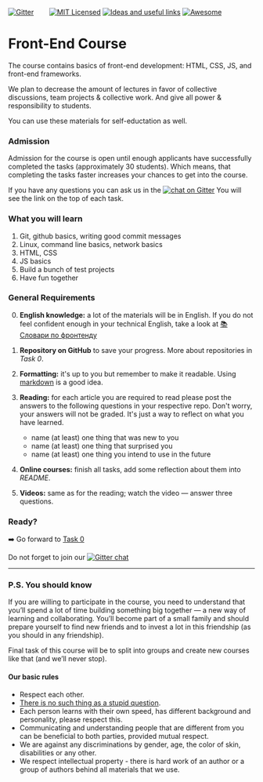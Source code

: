 [![Gitter][icon-chat]][chat]
&nbsp;&nbsp;&nbsp;&nbsp;&nbsp;&nbsp;
[![MIT Licensed][icon-mit]][license]
[![Ideas and useful links][icon-ideas]][ideas]
[![Awesome][icon-awesome]][awesome]

# Front-End Course

The course contains basics of front-end development:
HTML, CSS, JS, and front-end frameworks.

We plan to decrease the amount of lectures in favor of collective discussions,
team projects & collective work. And give all power & responsibility
to students.

You can use these materials for self-eductation as well.


### Admission

Admission for the course is open until enough applicants have successfully
completed the tasks (approximately 30 students). Which means, that completing
the tasks faster increases your chances to get into the course.

If you have any questions you can ask us in the
[![chat on Gitter][icon-chat]][chat]
You will see the link on the top of each task.


### What you will learn

1. Git, github basics, writing good commit messages
2. Linux, command line basics, network basics
3. HTML, CSS
4. JS basics
5. Build a bunch of test projects
6. Have fun together

<!-- TODO: finish it up  -->
<!-- For more information take a look on [syllabus](syllabus.md) -->


### General Requirements

0. __English knowledge:__ a lot of the materials will be in English.
   If you do not feel confident enough in your technical English,
   take a look at [📚 Словари по фронтенду][frontend-dicts]

1. __Repository on GitHub__ to save your progress.
   More about repositories in _Task 0_.

2. __Formatting:__ it's up to you but remember to make it readable.
   Using [markdown][markdown] is a good idea.

3. __Reading:__ for each article you are required to read please post
   the answers to the following questions in your respective repo.
   Don't worry, your answers will not be graded. It's just a way to reflect
   on what you have learned.
   - name (at least) one thing that was new to you
   - name (at least) one thing that surprised you
   - name (at least) one thing you intend to use in the future

4. __Online courses:__ finish all tasks, add some reflection
   about them into _README_.

5. __Videos:__ same as for the reading; watch the video —
   answer three questions.


### Ready?

➡️ Go forward to [Task 0](test00.md)

Do not forget to join our [![Gitter chat][icon-chat]][chat]



---

### P.S. You should know

If you are willing to participate in the course, you need to understand that
you’ll spend a lot of time building something big together — a new way
of learning and collaborating. You’ll become part of a small family
and should prepare yourself to find new friends and to invest a lot in this
friendship (as you should in any friendship). 

Final task of this course will be to split into groups and create new courses 
like that (and we’ll never stop).

#### Our basic rules

* Respect each other.
* [There is no such thing as a stupid question][wiki-stupid-question].
* Each person learns with their own speed, has different background and
  personality, please respect this.
* Communicating and understanding people that are different from you
  can be beneficial to both parties, provided mutual respect.
* We are against any discriminations by gender, age, the color of skin,
  disabilities or any other.
* We respect intellectual property - there is hard work of an author
  or a group of authors behind all materials that we use.


[icon-chat]: https://badges.gitter.im/Kottans/frontend.svg
[icon-mit]: https://img.shields.io/badge/license-MIT-blue.svg
[icon-ideas]: https://img.shields.io/badge/google--doc-ideas-ff69b4.svg
[icon-awesome]: https://cdn.rawgit.com/sindresorhus/awesome/d7305f38d29fed78fa85652e3a63e154dd8e8829/media/badge.svg

[license]: https://github.com/Kottans/web/blob/master/LICENSE.md
[awesome]: https://github.com/sindresorhus/awesome#front-end-development
[ideas]: https://docs.google.com/spreadsheets/d/1bZJhYjK3VHOS2HmQb2Fs4aHfEBt8mp1F09j9nEEDaqE/edit#gid=818017811
[chat]: https://gitter.im/Kottans/frontend?utm_source=badge&utm_medium=badge&utm_campaign=pr-badge

[frontend-dicts]: https://github.com/web-standards-ru/dictionary
[markdown]: https://help.github.com/categories/writing-on-github/
[wiki-stupid-question]: https://en.wikipedia.org/wiki/No_such_thing_as_a_stupid_question
